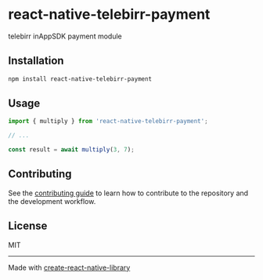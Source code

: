 # react-native-telebirr-payment

telebirr inAppSDK payment module

## Installation

```sh
npm install react-native-telebirr-payment
```

## Usage


```js
import { multiply } from 'react-native-telebirr-payment';

// ...

const result = await multiply(3, 7);
```


## Contributing

See the [contributing guide](CONTRIBUTING.md) to learn how to contribute to the repository and the development workflow.

## License

MIT

---

Made with [create-react-native-library](https://github.com/callstack/react-native-builder-bob)

